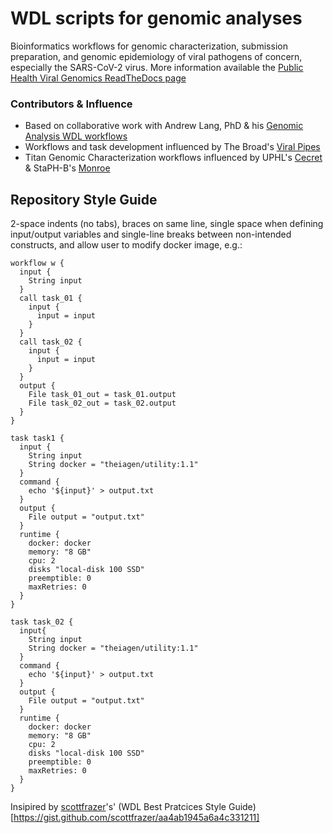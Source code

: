 # WDL scripts for genomic analyses
Bioinformatics workflows for genomic characterization, submission preparation, and genomic epidemiology of viral pathogens of concern, especially the SARS-CoV-2 virus. More information available the [Public Health Viral Genomics ReadTheDocs page](https://public-health-viral-genomics-theiagen.readthedocs.io/en/latest/overview.html)

### Contributors & Influence
* Based on collaborative work with Andrew Lang, PhD & his [Genomic Analysis WDL workflows](https://github.com/AndrewLangvt/genomic_analyses)
* Workflows and task development influenced by The Broad's [Viral Pipes](https://github.com/broadinstitute/viral-pipelines)
* Titan Genomic Characterization workflows influenced by UPHL's [Cecret](https://github.com/UPHL-BioNGS/Cecret) & StaPH-B's [Monroe](https://staph-b.github.io/staphb_toolkit/workflow_docs/monroe/)

## Repository Style Guide
2-space indents (no tabs), braces on same line, single space when defining input/output variables and single-line breaks between non-intended constructs, and allow user to modify docker image, e.g.: 
```
workflow w {
  input {
    String input
  }
  call task_01 {
    input {
      input = input
    }
  }
  call task_02 {
    input {
      input = input
    }
  }
  output {
    File task_01_out = task_01.output
    File task_02_out = task_02.output 
  }      
}

task task1 {
  input {
    String input
    String docker = "theiagen/utility:1.1"
  }
  command {
    echo '${input}' > output.txt
  }
  output {
    File output = "output.txt"
  }
  runtime {
    docker: docker
    memory: "8 GB"
    cpu: 2
    disks "local-disk 100 SSD"
    preemptible: 0
    maxRetries: 0
  }
}

task task_02 {
  input{
    String input
    String docker = "theiagen/utility:1.1"
  }
  command {
    echo '${input}' > output.txt
  }
  output {
    File output = "output.txt"
  }
  runtime {
    docker: docker
    memory: "8 GB"
    cpu: 2
    disks "local-disk 100 SSD"
    preemptible: 0
    maxRetries: 0
  }
}
```
Insipired by [scottfrazer](https://gist.github.com/scottfrazer)'s' (WDL Best Pratcices Style Guide)[https://gist.github.com/scottfrazer/aa4ab1945a6a4c331211]